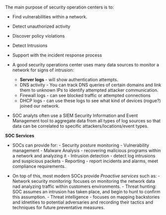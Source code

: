 
The main purpose of security operation centers is to:

- Find vulnerabilities within a network.
- Detect unauthorized activity
- Discover policy violations
- Detect Intrusions
- Support with the incident response process 


- A good security operations center uses many data sources to monitor a network for signs of intrusion:

	- **Server logs** - will show authentication attempts.
	- DNS activity - You can track DNS queries of certain domains and link them to unknown IPs to identify attempted attacker communication.
	- Firewall logs - can see blocked traffic or attempted connections
	- DHCP logs - can use these logs to see what kind of devices (rogue?) joined our network.

- SOC analyts often use a SIEM Security Information and Event Management tool to aggregate data from all types of log sources so that data can be correlated  to specific attackers/locations/event types.

**SOC Services**

- SOCs can provide for:
		- Security posture monitoring
		- Vulnerability management
		- Malware Analysis - recovering malicious programs within a network and analyzing it
		- Intrusion detection - detect log intrusions and suspicious packets
		- Reporting - report incidents and alarms, meet compliance requirements.

- On top of this, most modern SOCs provide *Proactive services* such as:
		- Network security monitoring: focuses on monitoring the network data nad analyzing traffic within customers environments.
		- Threat hunting: SOC assumes an intrusion has taken place, and begin to hunt to confirm this assumption.
		- Threat intelligence - focuses on mapping backstories and idnetities to potential adversaries and recording their tactics and techniques for future preventative measures.